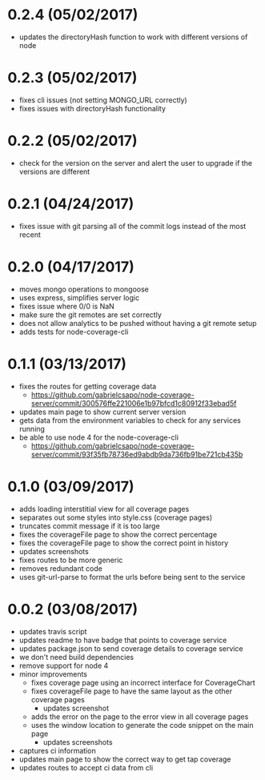 # 0.2.4 (05/02/2017)

- updates the directoryHash function to work with different versions of node

# 0.2.3 (05/02/2017)

- fixes cli issues (not setting MONGO_URL correctly)
- fixes issues with directoryHash functionality

# 0.2.2 (05/02/2017)

- check for the version on the server and alert the user to upgrade if the versions are different

# 0.2.1 (04/24/2017)

- fixes issue with git parsing all of the commit logs instead of the most recent

# 0.2.0 (04/17/2017)

- moves mongo operations to mongoose
- uses express, simplifies server logic
- fixes issue where 0/0 is NaN
- make sure the git remotes are set correctly
- does not allow analytics to be pushed without having a git remote setup
- adds tests for node-coverage-cli

# 0.1.1 (03/13/2017)

- fixes the routes for getting coverage data
  - https://github.com/gabrielcsapo/node-coverage-server/commit/300576ffe221006e1b97bfcd1c80912f33ebad5f
- updates main page to show current server version
- gets data from the environment variables to check for any services running
- be able to use node 4 for the node-coverage-cli
  - https://github.com/gabrielcsapo/node-coverage-server/commit/93f35fb78736ed9abdb9da736fb91be721cb435b

# 0.1.0 (03/09/2017)

- adds loading interstitial view for all coverage pages
- separates out some styles into style.css (coverage pages)
- truncates commit message if it is too large
- fixes the coverageFile page to show the correct percentage
- fixes the coverageFile page to show the correct point in history
- updates screenshots
- fixes routes to be more generic
- removes redundant code
- uses git-url-parse to format the urls before being sent to the service

# 0.0.2 (03/08/2017)

- updates travis script
- updates readme to have badge that points to coverage service
- updates package.json to send coverage details to coverage service
- we don't need build dependencies
- remove support for node 4
- minor improvements
  - fixes coverage page using an incorrect interface for CoverageChart
  - fixes coverageFile page to have the same layout as the other coverage pages
    - updates screenshot
  - adds the error on the page to the error view in all coverage pages
  - uses the window location to generate the code snippet on the main page
    - updates screenshots
- captures ci information
- updates main page to show the correct way to get tap coverage
- updates routes to accept ci data from cli
